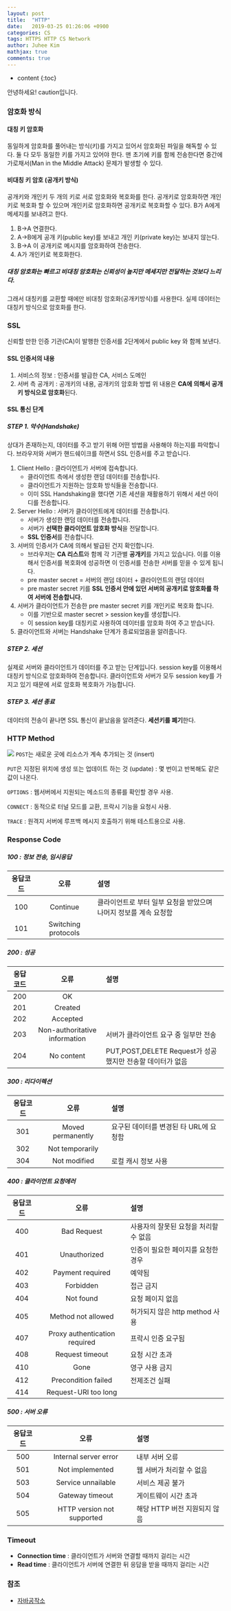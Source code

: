```yaml
---
layout: post
title:  "HTTP"
date:   2019-03-25 01:26:06 +0900
categories: CS
tags: HTTPS HTTP CS Network
author: Juhee Kim
mathjax: true
comments: true
---
```


* content
{:toc}

안녕하세요! caution입니다.
### 암호화 방식
#### 대칭 키 암호화
동일하게 암호화를 풀어내는 방식(키)를 가지고 있어서 암호화된 파일을 해독할 수 있다.
둘 다 모두 동일한 키를 가지고 있어야 한다. 맨 초기에 키를 함께 전송한다면 중간에 가로채서(Man in the Middle Attack) 문제가 발생할 수 있다.
#### 비대칭 키 암호 (공개키 방식)
공개키와 개인키 두 개의 키로 서로 암호화와 복호화를 한다.
공개키로 암호화하면 개인키로 복호화 할 수 있으며 개인키로 암호화하면 공개키로 복호화할 수 있다.
B가 A에게 메세지를 보내려고 한다.
1. B->A 연결한다.
2. A->B에게 공개 키(public key)를 보내고 개인 키(private key)는 보내지 않는다.
3. B->A 이 공개키로 메시지를 암호화하여 전송한다.
4. A가 개인키로 복호화한다.

##### 대칭 암호화는 빠르고 비대칭 암호화는 신뢰성이 높지만 메세지만 전달하는 것보다 느리다.
그래서 대칭키를 교환할 때에만 비대칭 암호화(공개키방식)를 사용한다. 실제 데이터는 대칭키 방식으로 암호화를 한다.
### SSL
신뢰할 만한 인증 기관(CA)이 발행한 인증서를 2단계에서 public key 와 함께 보낸다.
#### SSL 인증서의 내용
1. 서비스의 정보 : 인증서를 발급한 CA, 서비스 도메인
2. 서버 측 공개키 : 공개키의 내용, 공개키의 암호화 방법
위 내용은 **CA에 의해서 공개키 방식으로 암호화**된다.

#### SSL 통신 단계
##### STEP 1. 악수(Handshake)
상대가 존재하는지, 데이터를 주고 받기 위해 어떤 방법을 사용해야 하는지를 파악합니다. 브라우저와 서버가 핸드쉐이크를 하면서 SSL 인증서를 주고 받습니다.
1. Client Hello : 클라이언트가 서버에 접속합니다.
    * 클라이언트 측에서 생성한 랜덤 데이터를 전송합니다.
    * 클라이언트가 지원하는 암호화 방식들을 전송합니다.
    * 이미 SSL Handshaking을 했다면 기존 세션을 재활용하기 위해서 세션 아이디를 전송합니다.
2. Server Hello : 서버가 클라이언트에게 데이터를 전송합니다.
    * 서버가 생성한 랜덤 데이터를 전송합니다.
    * 서버가 **선택한 클라이언트 암호화 방식**을 전달합니다.
    * **SSL 인증서**를 전송합니다.
3. 서버의 인증서가 CA에 의해서 발급된 건지 확인합니다.
    * 브라우저는 **CA 리스트**와 함께 각 기관별 **공개키**를 가지고 있습니다. 이를 이용해서 인증서를 복호화에 성공하면 이 인증서를 전송한 서버를 믿을 수 있게 됩니다.
    * pre master secret = 서버의 랜덤 데이터 + 클라이언트의 랜덤 데이터
    * pre master secret 키를 **SSL 인증서 안에 있던 서버의 공개키로 암호화를 하여 서버에 전송합니다.**
4. 서버가 클라이언트가 전송한 pre master secret 키를 개인키로 복호화 합니다.
    * 이를 기반으로 master secret > session key를 생성합니다.
    * 이 session key를 대칭키로 사용하여 데이터를 암호화 하여 주고 받습니다.
5. 클라이언트와 서버는 Handshake 단계가 종료되었음을 알려줍니다.

##### STEP 2. 세션
실제로 서버와 클라이언트가 데이터를 주고 받는 단계입니다. session key를 이용해서 대칭키 방식으로 암호화하여 전송합니다. 클라이언트와 서버가 모두 session key를 가지고 있기 때문에 서로 암호화 복호화가 가능합니다.
##### STEP 3. 세션 종료
데이터의 전송이 끝나면 SSL 통신이 끝났음을 알려준다. **세션키를 폐기**한다.


### HTTP Method
![](/images/http_method_2019-03-25-01-42-25.png)
```POST```는 새로운 곳에 리소스가 계속 추가되는 것 (insert)

```PUT```은 지정된 위치에 생성 또는 업데이트 하는 것 (update) : 몇 번이고 반복해도 같은 값이 나온다.

```OPTIONS``` : 웹서버에서 지원되는 메소드의 종류를 확인할 경우 사용.

```CONNECT``` : 동적으로 터널 모드를 교환, 프락시 기능을 요청시 사용.

```TRACE``` : 원격지 서버에 루프백 메시지 호출하기 위해 테스트용으로 사용.

### Response Code
##### 100 : 정보 전송, 임시응답

|응답코드|오류|설명|
|:-----:|:-----:|:-----|
|100|Continue |클라이언트로 부터 일부 요청을 받았으며 나머지 정보를 계속 요청함|
|101|Switching protocols||

##### 200 : 성공

|응답코드|오류|설명|
|:-----:|:-----:|:-----|
|200|OK||
|201|Created||
|202|Accepted||
|203|Non-authoritative information|서버가 클라이언트 요구 중 일부만 전송|
|204|No content|PUT,POST,DELETE Request가 성공했지만 전송할 데이터가 없음|

##### 300 : 리다이렉션

|응답코드|오류|설명|
|:-----:|:-----:|:-----|
|301|Moved permanently|요구된 데이터를 변경된 타 URL에 요청함|
|302|Not temporarily|
|304|Not modified|로컬 캐시 정보 사용|

##### 400 : 클라이언트 요청에러

|응답코드|오류|설명|
|:-----:|:-----:|:-----|
|400|Bad Request|사용자의 잘못된 요청을 처리할 수 없음|
|401|Unauthorized|인증이 필요한 페이지를 요청한 경우|
|402|Payment required|예약됨|
|403|Forbidden|접근 금지|
|404|Not found|요청 페이지 없음|
|405|Method not allowed|허가되지 않은 http method 사용|
|407|Proxy authentication required|프락시 인증 요구됨|
|408|Request timeout|요청 시간 초과|
|410|Gone|영구 사용 금지|
|412|Precondition failed|전제조건 실패|
|414|Request-URI too long|

##### 500 : 서버 오류

|응답코드|오류|설명|
|:-----:|:-----:|:-----|
|500|Internal server error|내부 서버 오류|
|501|Not implemented|웹 서버가 처리할 수 없음|
|503|Service unnailable|서비스 제공 불가|
|504|Gateway timeout|게이트웨이 시간 초과|
|505|HTTP version not supported|해당 HTTP 버전 지원되지 않음|

### Timeout
* **Connection time** : 클라이언트가 서버와 연결할 때까지 걸리는 시간
* **Read time** : 클라이언트가 서버에 연결한 뒤 응답을 받을 때까지 걸리는 시간

### 참조
 * [자바공작소](https://javaplant.tistory.com/18)
